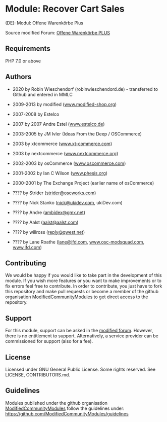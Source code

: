 # Module: Recover Cart Sales
(DE): Modul: Offene Warenkörbe Plus

Source modified Forum: [Offene Warenkörbe PLUS](https://www.modified-shop.org/forum/index.php?topic=8612.0)

## Requirements
PHP 7.0 or above

## Authors
- 2020 by Robin Wieschendorf (robinwieschendord.de) - transferred to Github and entered in MMLC
- 2009-2013 by modified (www.modified-shop.org)
- 2007-2008 by Estelco
- 2007 by 2007 Andre Estel (www.estelco.de)
- 2003-2005 by JM Ivler (Ideas From the Deep / OSCommerce)
- 2003 by xtcommerce (www.xt-commerce.com)
- 2003 by nextcommerce (www.nextcommerce.org)
- 2002-2003 by osCommerce (www.oscommerce.com)
- 2001-2002 by Ian C Wilson (www.phesis.org)
- 2000-2001 by The Exchange Project (earlier name of osCommerce)

- ???? by Strider (strider@oscworks.com)
- ???? by Nick Stanko (nick@ukidev.com, ukiDev.com)
- ???? by Andre (ambidex@gmx.net)
- ???? by Aalst (aalst@aalst.com)
- ???? by willross (reply@qwest.net)
- ???? by Lane Roathe (lane@ifd.com, www.osc-modsquad.com, www.ifd.com)

## Contributing
We would be happy if you would like to take part in the development of this module. If you wish more features or you want to make improvements or to fix errors feel free to contribute. In order to contribute, you just have to fork this repository and make pull requests or become a member of the github organisation [ModifiedCommunityModules](https://github.com/ModifiedCommunityModules) to get direct access to the repository.

## Support
For this module, support can be asked in the [modified forum](https://www.modified-shop.org/forum/). However, there is no entitlement to support. Alternatively, a service provider can be commissioned for support (also for a fee).

## License
Licensed under GNU General Public License. Some rights reserved. See LICENSE, CONTRIBUTORS.md.

## Guidelines
Modules published under the github organisation [ModifiedCommunityModules](https://github.com/) follow the guidelines under: https://github.com/ModifiedCommunityModules/guidelines
